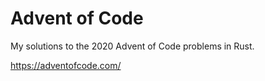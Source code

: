 # Advent of Code

My solutions to the 2020 Advent of Code problems in Rust.

https://adventofcode.com/
